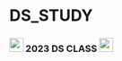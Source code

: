 # DS_STUDY
### <img src = "https://cdn-icons-png.flaticon.com/512/4509/4509748.png" width = "25" height = "25"> 2023 DS CLASS <img src = "https://cdn-icons-png.flaticon.com/512/4509/4509748.png" width = "25" height = "25">
